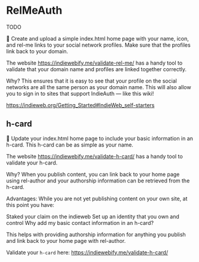 # RelMeAuth

TODO

🏡 Create and upload a simple index.html home page with your name, icon, and rel-me links to your social network profiles. Make sure that the profiles link back to your domain.

The website https://indiewebify.me/validate-rel-me/ has a handy tool to validate that your domain name and profiles are linked together correctly.

Why? This ensures that it is easy to see that your profile on the social networks are all the same person as your domain name. This will also allow you to sign in to sites that support IndieAuth — like this wiki!

https://indieweb.org/Getting_Started#IndieWeb_self-starters

## h-card

👤 Update your index.html home page to include your basic information in an h-card. This h-card can be as simple as your name.

The website https://indiewebify.me/validate-h-card/ has a handy tool to validate your h-card.

Why? When you publish content, you can link back to your home page using rel-author and your authorship information can be retrieved from the h-card.

Advantages: While you are not yet publishing content on your own site, at this point you have:

Staked your claim on the indieweb
Set up an identity that you own and control
Why add my basic contact information in an h-card?

This helps with providing authorship information for anything you publish and link back to your home page with rel-author.

Validate your `h-card` here: https://indiewebify.me/validate-h-card/

<!--
Check the u-url class used here.
https://gitlab.com/nolith/indieweb-template/-/blob/master/source/index.html?ref_type=heads

https://indieweb.org/How_to_set_up_web_sign-in_on_your_own_domain
-->
